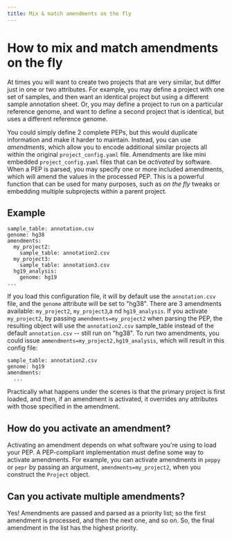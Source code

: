 ```yaml
---
title: Mix & match amendments on the fly
---
```


# How to mix and match amendments on the fly

At times you will want to create two projects that are very similar, but differ just in one or two attributes. For example, you may define a project with one set of samples, and then want an identical project but using a different sample annotation sheet. Or, you may define a project to run on a particular reference genome, and want to define a second project that is identical, but uses a different reference genome.

You could simply define 2 complete PEPs, but this would duplicate information and make it harder to maintain. Instead, you can use *amendments*, which allow you to encode additional similar projects all within the original `project_config.yaml` file. Amendments are like mini embedded `project_config.yaml` files that can be *activated* by software. When a PEP is parsed, you may specify one or more included amendments, which will amend the values in the processed PEP. This is a powerful function that can be used for many purposes, such as *on the fly* tweaks or embedding multiple subprojects within a parent project.

## Example

```{yaml}
sample_table: annotation.csv
genome: hg38
amendments:
  my_project2:
    sample_table: annotation2.csv
  my_project3:
    sample_table: annotation3.csv
  hg19_analysis:
  	genome: hg19
...
```

If you load this configuration file, it will by default use the `annotation.csv` file, and the `genome` attribute will be set to "hg38". There are 3 amendments available: `my_project2`, `my_project3`,a nd `hg19_analysis`. If you activate `my_project2`, by passing `amendments=my_project2` when parsing the PEP, the resulting object will use the `annotation2.csv` sample_table instead of the default `annotation.csv` -- still run on "hg38". To run two amendments, you could issue `ammendments=my_project2,hg19_analysis`, which will result in this config file:


```{yaml}
sample_table: annotation2.csv
genome: hg19
amendments:
  ...

```

Practically what happens under the scenes is that the primary project is first loaded, and then, if an amendment is activated, it overrides any attributes with those specified in the amendment.


## How do you activate an amendment?

Activating an amendment depends on what software you're using to load your PEP. A PEP-compliant implementation must define some way to activate amendments. For example, you can activate amendments in `peppy` or `pepr` by passing an argument, `amendments=my_project2`, when you construct the `Project` object.

## Can you activate multiple amendments?

Yes! Amendments are passed and parsed as a priority list; so the first amendment is processed, and then the next one, and so on. So, the final amendment in the list has the highest priority.
